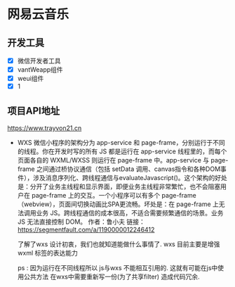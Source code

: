 # 网易云音乐

## 开发工具

- [x] 微信开发者工具
- [x] vantWeapp组件
- [x] weui组件
- [x] 1

## 项目API地址

   <https://www.trayvon21.cn>

- WXS
      微信小程序的架构分为 app-service 和 page-frame，分别运行于不同的线程。你在开发时写的所有 JS 都是运行在 app-service 线程里的，而每个页面各自的 WXML/WXSS 则运行在 page-frame 中。app-service 与 page-frame 之间通过桥协议通信（包括 setData 调用、canvas指令和各种DOM事件），涉及消息序列化、跨线程通信与evaluateJavascript()。这个架构的好处是：分开了业务主线程和显示界面，即便业务主线程非常繁忙，也不会阻塞用户在 page-frame 上的交互。一个小程序可以有多个 page-frame （webview），页面间切换动画比SPA更流畅。坏处是：在 page-frame 上无法调用业务 JS。跨线程通信的成本很高，不适合需要频繁通信的场景。业务 JS 无法直接控制 DOM。
      作者：鲁小夫
      链接：<https://segmentfault.com/a/1190000012246412>

   了解了wxs 设计初衷，我们也就知道能做什么事情了.
   wxs 目前主要是增强 wxml 标签的表达能力

   ps : 因为运行在不同线程所以 js与wxs 不能相互引用的. 这就有可能在js中使用公共方法 在wxs中需要重新写一份(为了共享filter) 造成代码冗余.